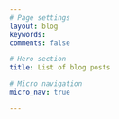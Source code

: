 ```yaml
---
# Page settings
layout: blog
keywords:
comments: false

# Hero section
title: List of blog posts

# Micro navigation
micro_nav: true

---
```

